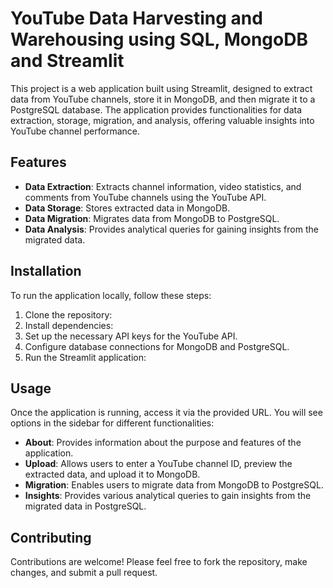 # YouTube Data Harvesting and Warehousing using SQL, MongoDB and Streamlit

This project is a web application built using Streamlit, designed to extract data from YouTube channels, store it in MongoDB, and then migrate it to a PostgreSQL database. The application provides functionalities for data extraction, storage, migration, and analysis, offering valuable insights into YouTube channel performance.

## Features

- **Data Extraction**: Extracts channel information, video statistics, and comments from YouTube channels using the YouTube API.
- **Data Storage**: Stores extracted data in MongoDB.
- **Data Migration**: Migrates data from MongoDB to PostgreSQL.
- **Data Analysis**: Provides analytical queries for gaining insights from the migrated data.

## Installation

To run the application locally, follow these steps:

1. Clone the repository:
2. Install dependencies:
3. Set up the necessary API keys for the YouTube API.
4. Configure database connections for MongoDB and PostgreSQL.
5. Run the Streamlit application:


## Usage

Once the application is running, access it via the provided URL. You will see options in the sidebar for different functionalities:

- **About**: Provides information about the purpose and features of the application.
- **Upload**: Allows users to enter a YouTube channel ID, preview the extracted data, and upload it to MongoDB.
- **Migration**: Enables users to migrate data from MongoDB to PostgreSQL.
- **Insights**: Provides various analytical queries to gain insights from the migrated data in PostgreSQL.

## Contributing

Contributions are welcome! Please feel free to fork the repository, make changes, and submit a pull request.






